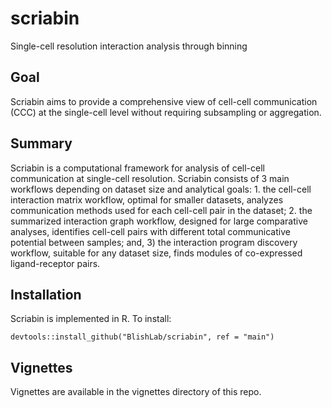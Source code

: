 # scriabin
Single-cell resolution interaction analysis through binning

## Goal
Scriabin aims to provide a comprehensive view of cell-cell communication (CCC) at the single-cell level without requiring subsampling or aggregation. 

## Summary
Scriabin is a computational framework for analysis of cell-cell communication at single-cell resolution. Scriabin consists of 3 main workflows depending on dataset size and analytical goals: 1. the cell-cell interaction matrix workflow, optimal for smaller datasets, analyzes communication methods used for each cell-cell pair in the dataset; 2. the summarized interaction graph workflow, designed for large comparative analyses, identifies cell-cell pairs with different total communicative potential between samples; and, 3) the interaction program discovery workflow, suitable for any dataset size, finds modules of co-expressed ligand-receptor pairs. 

## Installation
Scriabin is implemented in R. To install: 
```
devtools::install_github("BlishLab/scriabin", ref = "main")
```

## Vignettes
Vignettes are available in the vignettes directory of this repo.
